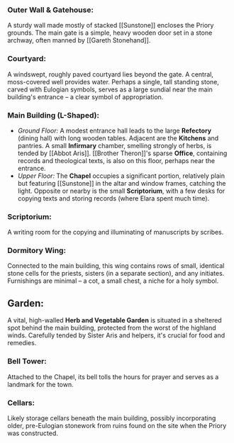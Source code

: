 ### **Outer Wall & Gatehouse:**  
A sturdy wall made mostly of stacked [[Sunstone]] encloses the Priory grounds. The main gate is a simple, heavy wooden door set in a stone archway, often manned by [[Gareth Stonehand]].
 
### **Courtyard:** 
  A windswept, roughly paved courtyard lies beyond the gate. A central, moss-covered well provides water. Perhaps a single, tall standing stone, carved with Eulogian symbols, serves as a large sundial near the main building's entrance – a clear symbol of appropriation.
  
### **Main Building (L-Shaped):**
 - _Ground Floor:_ A modest entrance hall leads to the large **Refectory** (dining hall) with long wooden tables. Adjacent are the **Kitchens** and pantries. A small **Infirmary** chamber, smelling strongly of herbs, is tended by [[Abbot Aris]]. [[Brother Theron]]'s sparse **Office**, containing records and theological texts, is also on this floor, perhaps near the entrance.
- _Upper Floor:_ The **Chapel** occupies a significant portion, relatively plain but featuring [[Sunstone]] in the altar and window frames, catching the light. Opposite or nearby is the small **Scriptorium**, with a few desks for copying texts and storing records (where Elara spent much time).
### **Scriptorium**:
A writing room  for the copying and illuminating of manuscripts by scribes.
### **Dormitory Wing:** 
Connected to the main building, this wing contains rows of small, identical stone cells for the priests, sisters (in a separate section), and any initiates. Furnishings are minimal – a cot, a small chest, a niche for a holy symbol.
## **Garden:** 
A vital, high-walled **Herb and Vegetable Garden** is situated in a sheltered spot behind the main building, protected from the worst of the highland winds. Carefully tended by Sister Aris and helpers, it's crucial for food and remedies.
### **Bell Tower:** 
Attached to the Chapel, its bell tolls the hours for prayer and serves as a landmark for the town.
### **Cellars:**
Likely storage cellars beneath the main building, possibly incorporating older, pre-Eulogian stonework from ruins found on the site when the Priory was constructed.